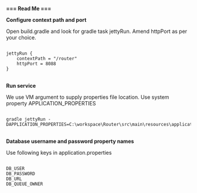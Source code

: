 <strong> === Read Me ===</strong>
<p></p>
<strong>Configure context path and port</strong>
<p>Open build.gradle and look for gradle task jettyRun. Amend httpPort as per your choice.</p>
<pre>
<code>
jettyRun {
	contextPath = "/router"
	httpPort = 8088
}
</code>
</pre>

<strong>Run service</strong>
<p>We use VM argument to supply properties file location.
Use system property APPLICATION_PROPERTIES
</p>
<pre>
<code>
gradle jettyRun -DAPPLICATION_PROPERTIES=C:\workspace\Router\src\main\resources\application.properties
</code>
</pre>

<strong>Database username and password property names</strong>
<p>Use following keys in application.properties</p>
<pre>
<code>
DB_USER
DB_PASSWORD
DB_URL
DB_QUEUE_OWNER
</code>
</pre>